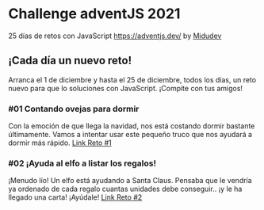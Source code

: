 # Challenge adventJS 2021

25 días de retos con JavaScript https://adventjs.dev/ by [Midudev](https://midu.dev/)

## ¡Cada día un nuevo reto!

Arranca el 1 de diciembre y hasta el 25 de diciembre, todos los días, un reto nuevo para que lo soluciones con JavaScript. ¡Compite con tus amigos!

### #01 Contando ovejas para dormir

Con la emoción de que llega la navidad, nos está costando dormir bastante últimamente. Vamos a intentar usar este pequeño truco que nos ayudará a dormir más rápido.
[Link Reto #1](https://adventjs.dev/challenges/01)

### #02 ¡Ayuda al elfo a listar los regalos!

¡Menudo lío! Un elfo está ayudando a Santa Claus. Pensaba que le vendría ya ordenado de cada regalo cuantas unidades debe conseguir.. ¡y le ha llegado una carta! ¡Ayúdale!
[Link Reto #2](https://adventjs.dev/challenges/02)
